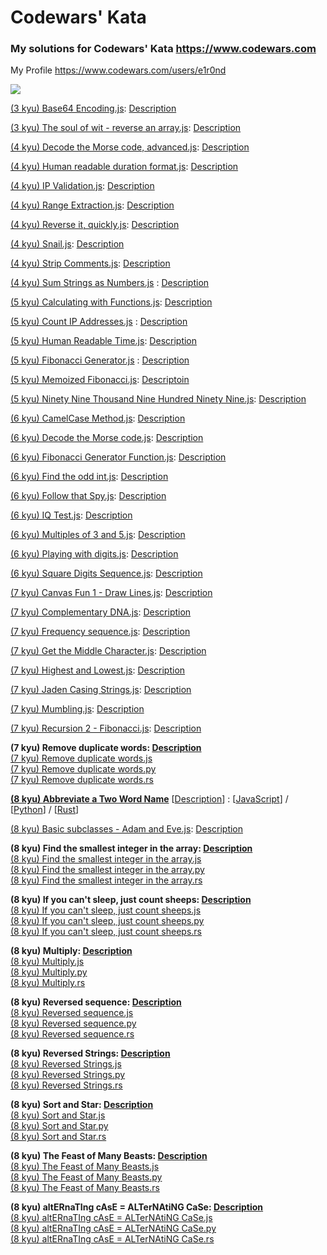# Codewars' Kata

### My solutions for Codewars' Kata https://www.codewars.com

My Profile https://www.codewars.com/users/e1r0nd<br>

![](https://www.codewars.com/users/e1r0nd/badges/large)

[(3 kyu) Base64 Encoding.js](<(3%20kyu)%20Base64%20Encoding.js>): [Description](https://www.codewars.com/kata/5270f22f862516c686000161)

[(3 kyu) The soul of wit - reverse an array.js](<(3%20kyu)%20The%20soul%20of%20wit%20-%20reverse%20an%20array.js>): [Description](https://www.codewars.com/kata/the-soul-of-wit-reverse-an-array)

[(4 kyu) Decode the Morse code, advanced.js](<(4%20kyu)%20Decode%20the%20Morse%20code%2C%20advanced.js>): [Description](https://www.codewars.com/kata/decode-the-morse-code-advanced)

[(4 kyu) Human readable duration format.js](<(4%20kyu)%20Human%20readable%20duration%20format.js>): [Description](https://www.codewars.com/kata/human-readable-duration-format)

[(4 kyu) IP Validation.js](<(4%20kyu)%20IP%20Validation.js>): [Description](https://www.codewars.com/kata/ip-validation)

[(4 kyu) Range Extraction.js](<(4%20kyu)%20Range%20Extraction.js>): [Description](https://www.codewars.com/kata/range-extraction)

[(4 kyu) Reverse it, quickly.js](<(4%20kyu)%20Reverse%20it%2C%20quickly.js>): [Description](https://www.codewars.com/kata/reverse-it-quickly)

[(4 kyu) Snail.js](<(4%20kyu)%20Snail.js>): [Description](https://www.codewars.com/kata/snail/javascript)

[(4 kyu) Strip Comments.js](<(4%20kyu)%20Strip%20Comments.js>): [Description](https://www.codewars.com/kata/51c8e37cee245da6b40000bd)

[(4 kyu) Sum Strings as Numbers.js](<(4%20kyu)%20Sum%20Strings%20as%20Numbers.js>) : [Description](https://www.codewars.com/kata/5324945e2ece5e1f32000370)

[(5 kyu) Calculating with Functions.js](<(5%20kyu)%20Calculating%20with%20Functions.js>): [Description](https://www.codewars.com/kata/525f3eda17c7cd9f9e000b39/)

[(5 kyu) Count IP Addresses.js](<(5%20kyu)%20Count%20IP%20Addresses.js>) : [Description](https://www.codewars.com/kata/526989a41034285187000de4)

[(5 kyu) Human Readable Time.js](<(5%20kyu)%20Human%20Readable%20Time.js>): [Description](https://www.codewars.com/kata/human-readable-time)

[(5 kyu) Fibonacci Generator.js](<(5%20kyu)%20Fibonacci%20Generator.js>) : [Description](https://www.codewars.com/kata/522498c9906b0cfcb40001fc)

[(5 kyu) Memoized Fibonacci.js](<(5%20kyu)%20Memoized%20Fibonacci.js>): [Descriptoin](https://www.codewars.com/kata/memoized-fibonacci)

[(5 kyu) Ninety Nine Thousand Nine Hundred Ninety Nine.js](<(5%20kyu)%20Ninety%20Nine%20Thousand%20Nine%20Hundred%20Ninety%20Nine.js>): [Description](https://www.codewars.com/kata/5463c8db865001c1710003b2)

[(6 kyu) CamelCase Method.js](<(6%20kyu)%20CamelCase%20Method.js>): [Description](https://www.codewars.com/kata/camelcase-method)

[(6 kyu) Decode the Morse code.js](<(6%20kyu)%20Decode%20the%20Morse%20code.js>): [Description](https://www.codewars.com/kata/decode-the-morse-code)

[(6 kyu) Fibonacci Generator Function.js]((6%20kyu)%20Fibonacci%20Generator%20Function.js): [Description](https://www.codewars.com/kata/fibonacci-generator-function)

[(6 kyu) Find the odd int.js](<(6%20kyu)%20Find%20the%20odd%20int.js>): [Description](https://www.codewars.com/kata/find-the-odd-int)

[(6 kyu) Follow that Spy.js](<(6%20kyu)%20Follow%20that%20Spy.js>): [Description](https://www.codewars.com/kata/follow-that-spy)

[(6 kyu) IQ Test.js](<(6%20kyu)%20IQ%20Test.js>): [Description](https://www.codewars.com/kata/iq-test)

[(6 kyu) Multiples of 3 and 5.js](<(6%20kyu)%20Multiples%20of%203%20and%205.js>): [Description](https://www.codewars.com/kata/multiples-of-3-and-5)

[(6 kyu) Playing with digits.js](<(6%20kyu)%20Playing%20with%20digits.js>): [Description](https://www.codewars.com/kata/playing-with-digits)

[(6 kyu) Square Digits Sequence.js]((6%20kyu)%20Square%20Digits%20Sequence.js): [Description](https://www.codewars.com/kata/simple-fun-number-23-square-digits-sequence)

[(7 kyu) Canvas Fun 1 - Draw Lines.js]((7%20kyu)%20Canvas%20Fun%201%20-%20Draw%20Lines.js): [Description](http://www.codewars.com/kata/canvas-fun-number-1-draw-lines)

[(7 kyu) Complementary DNA.js](<(7%20kyu)%20Complementary%20DNA.js>): [Description](https://www.codewars.com/kata/complementary-dna/)

[(7 kyu) Frequency sequence.js](<(7%20kyu)%20Frequency%20sequence.js>): [Description](https://www.codewars.com/kata/frequency-sequence/)

[(7 kyu) Get the Middle Character.js](<(7%20kyu)%20Get%20the%20Middle%20Character.js>): [Description](https://www.codewars.com/kata/get-the-middle-character/)

[(7 kyu) Highest and Lowest.js](<(7%20kyu)%20Highest%20and%20Lowest.js>): [Description](https://www.codewars.com/kata/highest-and-lowest/)

[(7 kyu) Jaden Casing Strings.js](<(7%20kyu)%20Jaden%20Casing%20Strings.js>): [Description](https://www.codewars.com/kata/jaden-casing-strings/)

[(7 kyu) Mumbling.js](<(7%20kyu)%20Mumbling.js>): [Description](https://www.codewars.com/kata/mumbling/)

[(7 kyu) Recursion 2 - Fibonacci.js]((7%20kyu)%20Recursion%202%20-%20Fibonacci.js): [Description](https://www.codewars.com/kata/recursion-number-2-fibonacci/)

**(7 kyu) Remove duplicate words: [Description](http://www.codewars.com/kata/remove-duplicate-words)**<br>
[(7 kyu) Remove duplicate words.js]((7%20kyu)%20Remove%20duplicate%20words.js)<br>
[(7 kyu) Remove duplicate words.py]((7%20kyu)%20Remove%20duplicate%20words.py)<br>
[(7 kyu) Remove duplicate words.rs]((7%20kyu)%20Remove%20duplicate%20words.rs)

**[(8 kyu) Abbreviate a Two Word Name](https://www.codewars.com/kata/abbreviate-a-two-word-name)**
[[Description]((8%20kyu)%20Abbreviate%20a%20Two%20Word%20Name/(8%20kyu)%20Abbreviate%20a%20Two%20Word%20Name.md)] :
[[JavaScript]((8%20kyu)%20Abbreviate%20a%20Two%20Word%20Name/(8%20kyu)%20Abbreviate%20a%20Two%20Word%20Name.js)]
/ [[Python]((8%20kyu)%20Abbreviate%20a%20Two%20Word%20Name/(8%20kyu)%20Abbreviate%20a%20Two%20Word%20Name.py)]
/ [[Rust]((8%20kyu)%20Abbreviate%20a%20Two%20Word%20Name/(8%20kyu)%20Abbreviate%20a%20Two%20Word%20Name.rs)]

[(8 kyu) Basic subclasses - Adam and Eve.js](<(8%20kyu)%20Basic%20subclasses%20-%20Adam%20and%20Eve.js>): [Description](https://www.codewars.com/kata/547274e24481cfc469000416/)

**(8 kyu) Find the smallest integer in the array: [Description](https://www.codewars.com/kata/find-the-smallest-integer-in-the-array)**<br>
[(8 kyu) Find the smallest integer in the array.js](<(8%20kyu)%20Find%20the%20smallest%20integer%20in%20the%20array.js>)<br>
[(8 kyu) Find the smallest integer in the array.py](<(8%20kyu)%20Find%20the%20smallest%20integer%20in%20the%20array.py>)<br>
[(8 kyu) Find the smallest integer in the array.rs](<(8%20kyu)%20Find%20the%20smallest%20integer%20in%20the%20array.rs>)

**(8 kyu) If you can't sleep, just count sheeps: [Description](https://www.codewars.com/kata/if-you-cant-sleep-just-count-sheeps)**<br>
[(8 kyu) If you can't sleep, just count sheeps.js](<(8%20kyu)%20If%20you%20can't%20sleep%2C%20just%20count%20sheeps.js>)<br>
[(8 kyu) If you can't sleep, just count sheeps.py](<(8%20kyu)%20If%20you%20can't%20sleep%2C%20just%20count%20sheeps.py>)<br>
[(8 kyu) If you can't sleep, just count sheeps.rs](<(8%20kyu)%20If%20you%20can't%20sleep%2C%20just%20count%20sheeps.rs>)

**(8 kyu) Multiply: [Description](https://www.codewars.com/kata/multiply/)**<br>
[(8 kyu) Multiply.js](<(8%20kyu)%20Multiply.js>)<br>
[(8 kyu) Multiply.py]((8%20kyu)%20Multiply.py)<br>
[(8 kyu) Multiply.rs]((8%20kyu)%20Multiply.rs)

**(8 kyu) Reversed sequence: [Description](https://www.codewars.com/kata/reversed-sequence)**<br>
[(8 kyu) Reversed sequence.js](<(8%20kyu)%20Reversed%20sequence.js>)<br>
[(8 kyu) Reversed sequence.py]((8%20kyu)%20Reversed%20sequence.py)<br>
[(8 kyu) Reversed sequence.rs]((8%20kyu)%20Reversed%20sequence.rs)

**(8 kyu) Reversed Strings: [Description](https://www.codewars.com/kata/reversed-strings)**<br>
[(8 kyu) Reversed Strings.js]((8%20kyu)%20Reversed%20Strings.js)<br>
[(8 kyu) Reversed Strings.py]((8%20kyu)%20Reversed%20Strings.py)<br>
[(8 kyu) Reversed Strings.rs]((8%20kyu)%20Reversed%20Strings.rs)

**(8 kyu) Sort and Star: [Description](https://www.codewars.com/kata/sort-and-star)**<br>
[(8 kyu) Sort and Star.js]((8%20kyu)%20Sort%20and%20Star.js)<br>
[(8 kyu) Sort and Star.py]((8%20kyu)%20Sort%20and%20Star.py)<br>
[(8 kyu) Sort and Star.rs]((8%20kyu)%20Sort%20and%20Star.rs)

**(8 kyu) The Feast of Many Beasts: [Description](https://www.codewars.com/kata/the-feast-of-many-beasts/)**<br>
[(8 kyu) The Feast of Many Beasts.js](<(8%20kyu)%20The%20Feast%20of%20Many%20Beasts.js>)<br>
[(8 kyu) The Feast of Many Beasts.py]((8%20kyu)%20The%20Feast%20of%20Many%20Beasts.py)<br>
[(8 kyu) The Feast of Many Beasts.rs]((8%20kyu)%20The%20Feast%20of%20Many%20Beasts.rs)

**(8 kyu) altERnaTIng cAsE = ALTerNAtiNG CaSe: [Description](http://www.codewars.com/kata/alternating-case-%3C-equals-%3E-alternating-case)**<br>
[(8 kyu) altERnaTIng cAsE = ALTerNAtiNG CaSe.js]((8%20kyu)%20altERnaTIng%20cAsE%20%3D%20ALTerNAtiNG%20CaSe.js)<br>
[(8 kyu) altERnaTIng cAsE = ALTerNAtiNG CaSe.py]((8%20kyu)%20altERnaTIng%20cAsE%20%3D%20ALTerNAtiNG%20CaSe.py)<br>
[(8 kyu) altERnaTIng cAsE = ALTerNAtiNG CaSe.rs]((8%20kyu)%20altERnaTIng%20cAsE%20%3D%20ALTerNAtiNG%20CaSe.rs)
